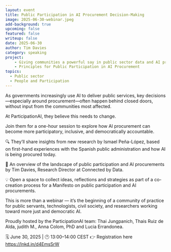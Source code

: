 ```yaml
---
layout: event
title: Public Participation in AI Procurement Decision-Making
image: 2025-06-30-webinar.jpeg
add-background: true
upcoming: false
featured: false
writeup: false
date: 2025-06-30
author: Tim Davies
category: speaking
project: 
    - Giving communities a powerful say in public sector data and AI projects
    - Principles for Public Participation in AI Procurement
topics:
  - Public sector
  - People and Participation
---
```


As governments increasingly use AI to deliver public services, key decisions—especially around procurement—often happen behind closed doors, without input from the communities most affected.

<!--more-->

At ParticipationAI, they believe this needs to change.

Join them for a one-hour session to explore how AI procurement can become more participatory, inclusive, and democratically accountable.

🔍 They’ll share insights from new research by Ismael Peña-López, based on first-hand experiences with the Spanish public administration and how AI is being procured today.

📝 An overview of the landscape of public participation and AI procurements by Tim Davies, Research Director at Connected by Data.

💡 Open a space to collect ideas, reflections and strategies as part of a co-creation process for a Manifesto on public participation and AI procurements.

This is more than a webinar — it’s the beginning of a community of practice for public servants, technologists, civil society, and researchers working toward more just and democratic AI.

Proudly hosted by the ParticipationAI team: Thai Jungpanich, Thais Ruiz de Alda, judith M., Anna Colom, PhD and Lucia Errandonea.

🗓 June 30, 2025 | 🕐 13:00–14:00 CEST
👉 Registration here https://lnkd.in/d4EmsSrW